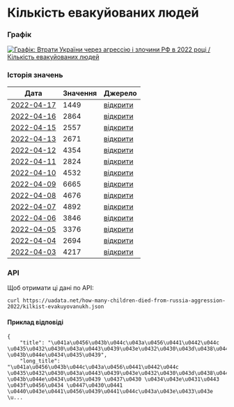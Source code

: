 # Кількість евакуйованих людей
### Графік
[ ![Графік: Втрати України через агрессію і злочини РФ в 2022 році / Кількість евакуйованих людей](https://uadata.net/screen?459393&u=%2Fhow-many-children-died-from-russia-aggression-2022%2Fkilkist-evakuyovanukh) ](https://uadata.net/how-many-children-died-from-russia-aggression-2022/kilkist-evakuyovanukh)

### Історія значень
| Дата | Значення | Джерело |
|---|---|---|
| [2022-04-17](https://uadata.net/how-many-children-died-from-russia-aggression-2022/kilkist-evakuyovanukh/2022-04-17+11%3A18%3A49) | 1449 | [відкрити](https://www.facebook.com/100005295963148/posts/1884479555071892/) |
| [2022-04-16](https://uadata.net/how-many-children-died-from-russia-aggression-2022/kilkist-evakuyovanukh/2022-04-16+13%3A42%3A41) | 2864 | [відкрити](https://www.facebook.com/100005295963148/posts/1883742771812237/) |
| [2022-04-15](https://uadata.net/how-many-children-died-from-russia-aggression-2022/kilkist-evakuyovanukh/2022-04-15+10%3A00%3A14) | 2557 | [відкрити](https://www.facebook.com/100005295963148/posts/1883110398542141/) |
| [2022-04-13](https://uadata.net/how-many-children-died-from-russia-aggression-2022/kilkist-evakuyovanukh/2022-04-13+12%3A38%3A36) | 2671 | [відкрити](https://www.facebook.com/100005295963148/posts/1881666135353234/) |
| [2022-04-12](https://uadata.net/how-many-children-died-from-russia-aggression-2022/kilkist-evakuyovanukh/2022-04-12+12%3A11%3A41) | 4354 | [відкрити](https://www.facebook.com/100005295963148/posts/1881106132075901/) |
| [2022-04-11](https://uadata.net/how-many-children-died-from-russia-aggression-2022/kilkist-evakuyovanukh/2022-04-11+11%3A52%3A33) | 2824 | [відкрити](https://www.facebook.com/100005295963148/posts/1880378182148696/?d=n) |
| [2022-04-10](https://uadata.net/how-many-children-died-from-russia-aggression-2022/kilkist-evakuyovanukh/2022-04-10+09%3A33%3A27) | 4532 | [відкрити](https://www.facebook.com/100005295963148/posts/1879788435541004/) |
| [2022-04-09](https://uadata.net/how-many-children-died-from-russia-aggression-2022/kilkist-evakuyovanukh/2022-04-09+12%3A34%3A45) | 6665 | [відкрити](https://www.facebook.com/100005295963148/posts/1879060438947137/?d=n) |
| [2022-04-08](https://uadata.net/how-many-children-died-from-russia-aggression-2022/kilkist-evakuyovanukh/2022-04-08+12%3A45%3A30) | 4676 | [відкрити](https://www.facebook.com/100005295963148/posts/1878315049021676/?d=n) |
| [2022-04-07](https://uadata.net/how-many-children-died-from-russia-aggression-2022/kilkist-evakuyovanukh/2022-04-07+12%3A48%3A32) | 4892 | [відкрити](https://www.facebook.com/100005295963148/posts/1877631425756705/?d=n) |
| [2022-04-06](https://uadata.net/how-many-children-died-from-russia-aggression-2022/kilkist-evakuyovanukh/2022-04-06+14%3A05%3A22) | 3846 | [відкрити](https://www.facebook.com/100005295963148/posts/1876948555824992/) |
| [2022-04-05](https://uadata.net/how-many-children-died-from-russia-aggression-2022/kilkist-evakuyovanukh/2022-04-05+14%3A06%3A49) | 3376 | [відкрити](https://m.facebook.com/story.php?story_fbid=1876238139229367&id=100005295963148) |
| [2022-04-04](https://uadata.net/how-many-children-died-from-russia-aggression-2022/kilkist-evakuyovanukh/2022-04-04+14%3A08%3A19) | 2694 | [відкрити](https://m.facebook.com/story.php?story_fbid=1875591095960738&id=100005295963148) |
| [2022-04-03](https://uadata.net/how-many-children-died-from-russia-aggression-2022/kilkist-evakuyovanukh/2022-04-03+14%3A09%3A48) | 4217 | [відкрити](https://m.facebook.com/story.php?story_fbid=1874814099371771&id=100005295963148) |
### API
Щоб отримати ці дані по API:
```
curl https://uadata.net/how-many-children-died-from-russia-aggression-2022/kilkist-evakuyovanukh.json
```
#### Приклад відповіді 
```
{
    "title": "\u041a\u0456\u043b\u044c\u043a\u0456\u0441\u0442\u044c \u0435\u0432\u0430\u043a\u0443\u0439\u043e\u0432\u0430\u043d\u0438\u0445 \u043b\u044e\u0434\u0435\u0439",
    "long_title": "\u041a\u0456\u043b\u044c\u043a\u0456\u0441\u0442\u044c \u0435\u0432\u0430\u043a\u0443\u0439\u043e\u0432\u0430\u043d\u0438\u0445 \u043b\u044e\u0434\u0435\u0439 \u0437\u0430 \u0434\u043e\u0431\u0443 \u043f\u0456\u0434 \u0447\u0430\u0441 \u0440\u043e\u0441\u0456\u0439\u0441\u044c\u043a\u043e\u0433\u043e \u...
```